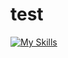 # test

[![My Skills](https://skillicons.dev/icons?i=python,c,cpp,javascript,html,css,tailwindcss,nextjs,react)](https://skillicons.dev)
